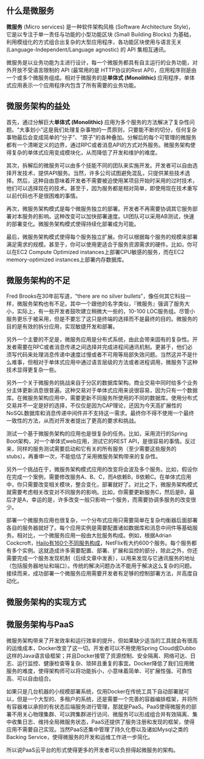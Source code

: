 ## 什么是微服务

**微服务** \(Micro services\) 是一种软件架构风格 \(Software Architecture Style\)，它是以专注于单一责任与功能的小型功能区块 \(Small Building Blocks\) 为基础，利用模组化的方式组合出复杂的大型应用程序，各功能区块使用与语言无关 \(Language-Independent\/Language agnostic\) 的 API 集相互通讯。

微服务是以业务功能为主进行设计，每一个微服务都具有自主运行的业务功能，对外开放不受语言限制的 API \(最常用的是 HTTP协议的Rest API\)，应用程序则是由一个或多个微服务组成。相对于微服务的是**单体式 \(Monolithic\)** 应用程序，单体式应用表示一个应用程序内包含了所有需要的业务功能。

## **微服务架构的益处**

首先，通过分解巨大**单体式 \(Monolithic\)** 应用为多个服务的方法解决了复杂性问题。“大事划小”这是我们处理复杂事物的一贯原则，只要能不断的切分，任何复杂事物最后会变成简单的“分子”、“原子”的各种叠加。分解后的每个可管理的微服务都有一个清晰定义的边界，通过RPC或者消息API的方式对外服务。微服务架构使得复杂的单体式应用变成模块化，从而降低了开发和维护的难度。

其次，拆解后的微服务可以由多个技能不同的团队来实施开发。开发者可以自由选择开发技术，提供API服务。当然，许多公司试图避免混乱，只提供某些技术选择。然后，这种自由意味着开发者不需要被迫使用某项目开始时采用的过时技术，他们可以选择现在的技术。甚至于，因为服务都是相对简单，即使用现在技术重写以前代码也不是很困难的事情。

再次，微服务架构模式是每个微服务独立的部署。开发者不再需要协调其它服务部署对本服务的影响。这种改变可以加快部署速度。UI团队可以采用AB测试，快速的部署变化。微服务架构模式使得持续化部署成为可能。

最后，微服务架构模式使得每个服务独立扩展。你可以根据每个服务的规模来部署满足需求的规模。甚至于，你可以使用更适合于服务资源需求的硬件。比如，你可以在EC2 Compute Optimized instances上部署CPU敏感的服务，而在EC2 memory-optimized instances上部署内存数据库。

## **微服务架构的不足**

Fred Brooks在30年前写道，“there are no silver bullets”，像任何其它科技一样，微服务架构也有不足。其中一个跟他的名字类似，『微服务』强调了服务大小，实际上，有一些开发者鼓吹建立稍微大一些的，10-100 LOC服务组。尽管小服务更乐于被采用，但是不要忘了这只是终端的选择而不是最终的目的。微服务的目的是有效的拆分应用，实现敏捷开发和部署。

另外一个主要的不足是，微服务应用是分布式系统，由此会带来固有的复杂性。开发者需要在RPC或者消息传递之间选择并完成进程间通讯机制。更甚于，他们必须写代码来处理消息传递中速度过慢或者不可用等局部失效问题。当然这并不是什么难事，但相对于单体式应用中通过语言层级的方法或者进程调用，微服务下这种技术显得更复杂一些。

另外一个关于微服务的挑战来自于分区的数据库架构。商业交易中同时给多个业务分主体更新消息很普遍。这种交易对于单体式应用来说很容易，因为只有一个数据库。在微服务架构应用中，需要更新不同服务所使用的不同的数据库。使用分布式交易并不一定是好的选择，不仅仅是因为CAP理论，还因为今天高扩展性的NoSQL数据库和消息传递中间件并不支持这一需求。最终你不得不使用一个最终一致性的方法，从而对开发者提出了更高的要求和挑战。

测试一个基于微服务架构的应用也是很复杂的任务。比如，采用流行的Spring Boot架构，对一个单体式web应用，测试它的REST API，是很容易的事情。反过来，同样的服务测试需要启动和它有关的所有服务（至少需要这些服务的stubs）。再重申一次，不能低估了采用微服务架构带来的复杂性。

另外一个挑战在于，微服务架构模式应用的改变将会波及多个服务。比如，假设你在完成一个案例，需要修改服务A、B、C，而A依赖B，B依赖C。在单体式应用中，你只需要改变相关模块，整合变化，部署就好了。对比之下，微服务架构模式就需要考虑相关改变对不同服务的影响。比如，你需要更新服务C，然后是B，最后才是A，幸运的是，许多改变一般只影响一个服务，而需要协调多服务的改变很少。

部署一个微服务应用也很复杂，一个分布式应用只需要简单在复杂均衡器后面部署各自的服务器就好了。每个应用实例是需要配置诸如数据库和消息中间件等基础服务。相对比，一个微服务应用一般由大批服务构成。例如，根据Adrian Cockcroft，[Hailo有160个不同服务构成](https://sudo.hailoapp.com/services/2015/03/09/journey-into-a-microservice-world-part-3/)，NetFlix有大约600个服务。每个服务都有多个实例。这就造成许多需要配置、部署、扩展和监控的部分，除此之外，你还需要完成一个服务发现机制（后续文章中发表），以用来发现与它通讯服务的地址（包括服务器地址和端口）。传统的解决问题办法不能用于解决这么复杂的问题。接续而来，成功部署一个微服务应用需要开发者有足够的控制部署方法，并高度自动化。

## 微服务架构的实现方式

## 微服务架构与PaaS

微服务架构带来了开发效率和运行效率的提升，但如果缺少适当的工具就会有很高的运维成本，Docker改变了这一切。开发者可以不用使用Spring Cloud或Dubbo这样的Java语言级框架；并且Docker接管了资源控制、安全隔离、网络可达、日志、运行监控、健康检查等复杂、琐碎且重复的事宜。Docker降低了我们应用微服务的难度，使得架构师可以将功能拆小，小意味着简单、可扩展性强、可靠性高、可以自由组合。

如果只是几台机器的小规模部署系统，仅用Docker在传统工具下自动部署就可以，但是一个大型的、多租户的系统，还是需要一个完善的容器编排框架，并将所有容器难以承担的有状态后端服务进行管理，那就是PaaS。PaaS使得微服务的部署不用关心物理集群、可以跨集群进行访问、微服务可以形成组合并有效隔离、集中收集日志、维持全局微服务状态，PaaS还提供了服务注册和发现的框架，使得应用不需要自己实现。当然PaaS还集中管理了持久化卷以及诸如Mysql之类的Backing Service，使得微服务的开发和运维工作进一步简化。

所以说PaaS云平台的形式使得更多的开发者可以负担得起微服务的架构。

